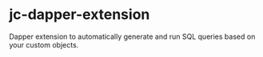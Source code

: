 # jc-dapper-extension
Dapper extension to automatically generate and run SQL queries based on your custom objects.
